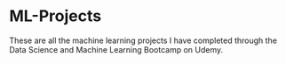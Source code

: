 # ML-Projects

These are all the machine learning projects I have completed through the Data Science and Machine Learning Bootcamp on Udemy.
